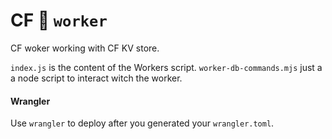 # CF 👷 `worker`

CF woker working with CF KV store.

`index.js` is the content of the Workers script.
`worker-db-commands.mjs` just a a node script to interact witch the worker.

#### Wrangler

Use `wrangler` to deploy after you generated your `wrangler.toml`.
